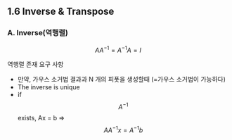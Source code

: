 ## 1.6 Inverse & Transpose 

### A. Inverse(역행렬)

$$ AA^{-1} = A^{-1}A = I $$ 

역행렬 존재 요구 사항 
- 만약, 가우스 소거법 결과과 N 개의 피폿을 생성할때 (=가우스 소거법이 가능하다)
- The inverse is unique
- if $$ A^{-1} $$ exists, Ax = b => $$AA^{-1}x = A^{-1}b $$
